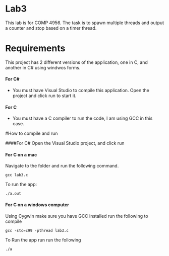 # Lab3 
This lab is for COMP 4956. The task is to spawn multiple threads and output a counter and stop based on a timer thread. 

# Requirements

This project has 2 different versions of the application, one in C, and another in C# using windwos forms.

#### For C#
- You must have Visual Studio to compile this application. Open the project and click run to start it.

#### For C
- You must have a C compiler to run the code, I am using GCC in this case. 


#How to compile and run

####For C#
Open the Visual Studio project, and click run

#### For C on a mac
Navigate to the folder and run the following command.
```
gcc lab3.c
``` 

To run the app:

```
./a.out
```
#### For C on a windows computer 
Using Cygwin make sure you have GCC installed run the following to compile
```
gcc -stc=c99 -pthread lab3.c
```

To Run the app run run the following 
```
./a
```
